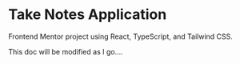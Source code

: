 # Take Notes Application

Frontend Mentor project using React, TypeScript, and Tailwind CSS.

This doc will be modified as I go....

